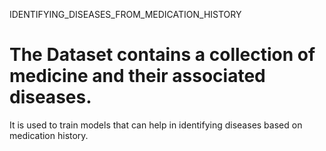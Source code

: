 IDENTIFYING_DISEASES_FROM_MEDICATION_HISTORY
 # The Dataset contains a collection of medicine and their associated diseases.
  It is used to train models that can help in identifying diseases based on medication history.
